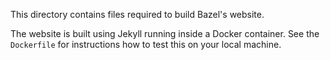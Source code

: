 This directory contains files required to build Bazel's website.

The website is built using Jekyll running inside a Docker container.
See the `Dockerfile` for instructions how to test this on your local machine.
